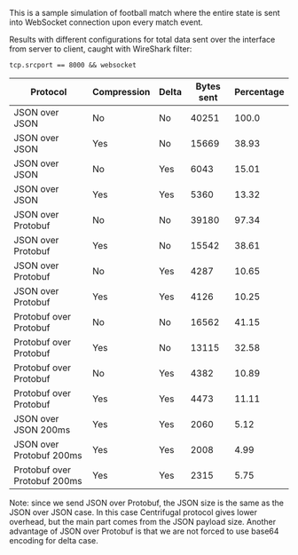 This is a sample simulation of football match where the entire state is sent into WebSocket connection upon every
match event.

Results with different configurations for total data sent over the interface from server to client,
caught with WireShark filter:

```
tcp.srcport == 8000 && websocket
```

| Protocol                     | Compression | Delta     | Bytes sent | Percentage |
|------------------------------|-------------|-----------|------------|------------|
| JSON over JSON               | No          | No        | 40251      | 100.0      |
| JSON over JSON               | Yes         | No        | 15669      | 38.93      |
| JSON over JSON               | No          | Yes       | 6043       | 15.01      |
| JSON over JSON               | Yes         | Yes       | 5360       | 13.32      |
| JSON over Protobuf           | No          | No        | 39180      | 97.34      |
| JSON over Protobuf           | Yes         | No        | 15542      | 38.61      |
| JSON over Protobuf           | No          | Yes       | 4287       | 10.65      |
| JSON over Protobuf           | Yes         | Yes       | 4126       | 10.25      |
| Protobuf over Protobuf       | No          | No        | 16562      | 41.15      |
| Protobuf over Protobuf       | Yes         | No        | 13115      | 32.58      |
| Protobuf over Protobuf       | No          | Yes       | 4382       | 10.89      |
| Protobuf over Protobuf       | Yes         | Yes       | 4473       | 11.11      |
| JSON over JSON 200ms         | Yes         | Yes       | 2060       | 5.12       |
| JSON over Protobuf 200ms     | Yes         | Yes       | 2008       | 4.99       |
| Protobuf over Protobuf 200ms | Yes         | Yes       | 2315       | 5.75       |

Note: since we send JSON over Protobuf, the JSON size is the same as the JSON over JSON case.
In this case Centrifugal protocol gives lower overhead, but the main part comes from the JSON payload size.
Another advantage of JSON over Protobuf is that we are not forced to use base64 encoding for delta case.
